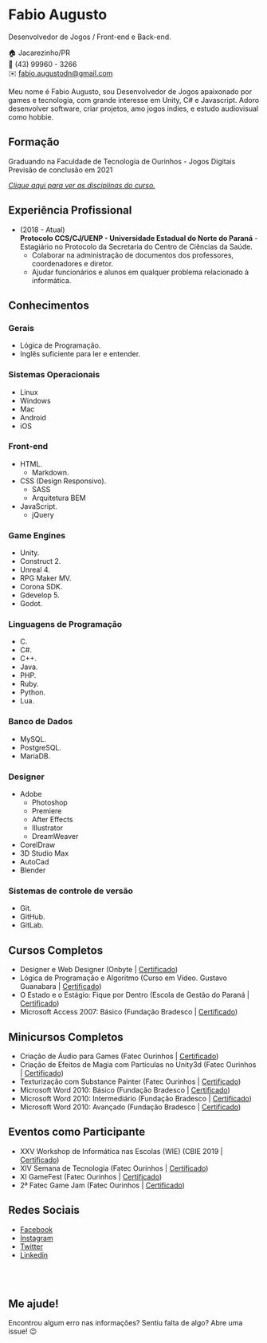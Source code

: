 # Fabio Augusto
Desenvolvedor de Jogos / Front-end e Back-end.

:house:    Jacarezinho/PR <br>
:iphone:   (43) 99960 - 3266 <br>
:envelope:  fabio.augustodn@gmail.com

Meu nome é Fabio Augusto, sou Desenvolvedor de Jogos apaixonado por games e tecnologia, com grande interesse em Unity, C# e Javascript. Adoro desenvolver software, criar projetos, amo jogos indies, e estudo audiovisual como hobbie.

## Formação
Graduando na Faculdade de Tecnologia de Ourinhos - Jogos Digitais <br>
Previsão de conclusão em 2021

[_Clique aqui para ver as disciplinas do curso._](DISCIPLINAS.md#tecnologo-em-jogos-digitais)

## Experiência Profissional
* (2018 -  Atual) <br>
**Protocolo CCS/CJ/UENP - Universidade Estadual do Norte do Paraná** -
Estagiário no Protocolo da Secretaria do Centro de Ciências da Saúde.
  * Colaborar na administração de documentos dos professores, coordenadores e diretor.
  * Ajudar funcionários e alunos em qualquer problema relacionado à informática.

## Conhecimentos

### Gerais
* Lógica de Programação.
* Inglês suficiente para ler e entender.

### Sistemas Operacionais
* Linux
* Windows
* Mac
* Android
* iOS

### Front-end
* HTML.
  * Markdown.
* CSS (Design Responsivo).
  * SASS
  * Arquitetura BEM
* JavaScript.
  * jQuery

### Game Engines
* Unity.
* Construct 2.
* Unreal 4.
* RPG Maker MV.
* Corona SDK.
* Gdevelop 5.
* Godot.

### Linguagens de Programação
* C.
* C#.
* C++.
* Java.
* PHP.
* Ruby.
* Python.
* Lua.

### Banco de Dados
* MySQL.
* PostgreSQL.
* MariaDB.

### Designer
* Adobe
  * Photoshop
  * Premiere
  * After Effects
  * Illustrator
  * DreamWeaver
* CorelDraw
* 3D Studio Max
* AutoCad
* Blender

### Sistemas de controle de versão
* Git.
* GitHub.
* GitLab.

## Cursos Completos
* Designer e Web Designer (Onbyte | [Certificado](certificados/designer-e-web-designer.pdf))
* Lógica de Programação e Algoritmo (Curso em Vídeo. Gustavo Guanabara | [Certificado](certificados/algoritmo-curso-em-video.pdf))
* O Estado e o Estágio: Fique por Dentro (Escola de Gestão do Paraná | [Certificado](certificados/o-estado-e-o-estagio.pdf))
* Microsoft Access 2007: Básico (Fundação Bradesco | [Certificado](certificados/access-2007-basico.pdf))

## Minicursos Completos
* Criação de Áudio para Games (Fatec Ourinhos | [Certificado](certificados/criacao-de-audio-para-games-fatec.pdf))
* Criação de Efeitos de Magia com Partículas no Unity3d (Fatec Ourinhos | [Certificado](certificados/efeitos-de-magia-com-particulas-unity3d-fatec.pdf))
* Texturização com Substance Painter (Fatec Ourinhos | [Certificado](certificados/texturizacao-com-substance-painter-fatec.pdf))
* Microsoft Word 2010: Básico (Fundação Bradesco | [Certificado](certificados/word-2007-basico.pdf))
* Microsoft Word 2010: Intermediário (Fundação Bradesco | [Certificado](certificados/word-2007-intermediario.pdf))
* Microsoft Word 2010: Avançado (Fundação Bradesco | [Certificado](certificados/word-2007-avancado.pdf))

## Eventos como Participante
* XXV Workshop de Informática nas Escolas (WIE) (CBIE 2019 | [Certificado](certificados/cbie-2019.pdf))
* XIV Semana de Tecnologia (Fatec Ourinhos | [Certificado](certificados/XIV-semana-de-tecnologia-fatec.pdf))
* XI GameFest (Fatec Ourinhos | [Certificado](certificados/XI-gamefest-fatec.pdf))
* 2ª Fatec Game Jam (Fatec Ourinhos | [Certificado](certificados/2ª-fatec-game-jam-fatec.pdf))

## Redes Sociais
*  [Facebook](https://www.facebook.com/fabio1x)
*  [Instagram](https://www.instagram.com/fabio1x)
*  [Twitter](https://twitter.com/playlok)
*  [Linkedin](https://www.linkedin.com/in/fabionicoleti/)

<br><br>

## Me ajude!
Encontrou algum erro nas informações? Sentiu falta de algo? Abre uma issue! :wink: <br> 